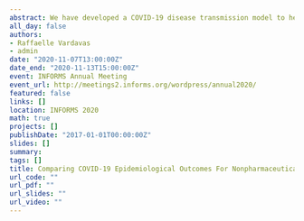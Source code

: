 ```yaml
---
abstract: We have developed a COVID-19 disease transmission model to help policymakers compare epidemiological outcomes of different nonpharmaceutical interventions (NPIs).  Our model can help predict the timing of peaks in cases, and when to expect a multiple waves based on when and which NPI levels are implemented. In this talk we describe the key epidemiological traits and uncertainties of COVID-19 transmission dynamics, and how they have been considered and evaluated by our epidemiological model. We compare outcomes of different NPI levels and the timing of when they are implemented, and discuss the reasons for which NPIs work best and are robust to the uncertainties in terms of health outcomes.
all_day: false
authors: 
- Raffaelle Vardavas
- admin
date: "2020-11-07T13:00:00Z"
date_end: "2020-11-13T15:00:00Z"
event: INFORMS Annual Meeting
event_url: http://meetings2.informs.org/wordpress/annual2020/
featured: false
links: []
location: INFORMS 2020
math: true
projects: []
publishDate: "2017-01-01T00:00:00Z"
slides: []
summary: 
tags: []
title: Comparing COVID-19 Epidemiological Outcomes For Nonpharmaceutical Interventions In The U.S.
url_code: ""
url_pdf: ""
url_slides: ""
url_video: ""
---
```



